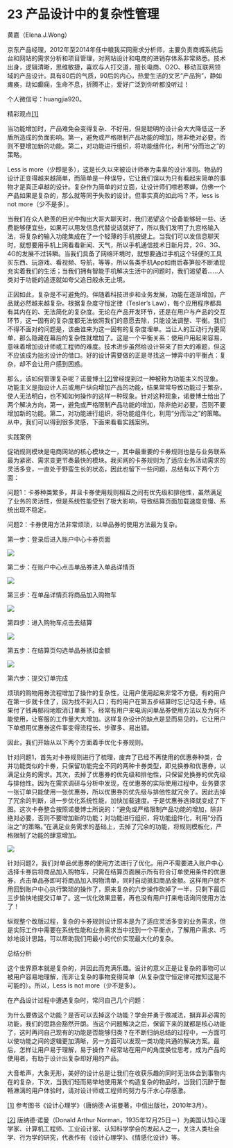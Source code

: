 # 23 产品设计中的复杂性管理

黄嘉（Elena.J.Wong）

京东产品经理，2012年至2014年任中粮我买网需求分析师，主要负责商城系统后台和网站的需求分析和项目管理，对网站设计和电商的进销存体系非常熟悉。技术出身，逻辑清晰，思维敏捷，喜欢与人打交道，擅长电商、O2O、移动互联网领域的产品设计。具有80后的气质，90后的内心，热爱生活的文艺“产品狗”，静如瘫痪，动如癫痫，生命不息，折腾不止，爱好广泛到你听都没听过！

个人微信号：huangjia920。

精彩观点[[1]](part0497.xhtml#ch1_back)

当功能增加时，产品难免会变得复杂、不好用，但是聪明的设计会大大降低这一矛盾所造成的负面影响。第一，避免或严格限制产品功能的增加，除非绝对必要，否则不要增加新的功能。第二，对功能进行组织，将功能组件化，利用“分而治之”的策略。

Less is more（少即是多），这是长久以来被设计师奉为圭臬的设计准则。物品的设计正变得越来越简单，而简单是一种误导，它让我们误以为只有看起来简单的事物才是真正卓越的设计。复杂作为简单的对立面，让设计师们噤若寒蝉，仿佛一个产品如果是复杂的，那么就等同于失败的设计。但事实真的如此吗？不，less is not more（少不是多）。

当我们在众人艳羡的目光中掏出大哥大聊天时，我们渴望这个设备能够轻一些、话费能够便宜些，如果可以用发信息代替说话就好了，所以我们发明了九宫格输入法，将复杂的输入功能集成在了一个轻薄的手机按键上。当我们可以发信息聊天时，就想要用手机上网看看新闻、天气，所以手机通信技术日新月异，2G、3G、4G的发展不过转瞬。当我们具备了网络环境时，就想要通过手机这个轻便的工具买东西、玩游戏、看视频、导航，等等，所以各类手机App如雨后春笋般不断涌现充实着我们的生活；当我们拥有智能手机解决生活中的问题时，我们渴望着……人类对于功能的追逐就如夸父追日般永无止境。

正因如此，复杂是不可避免的。伴随着科技进步和业务发展，功能在逐渐增加，产品就必然越来越复杂。根据复杂度守恒定律（Tesler’s Law），每个应用程序都具有其内在的、无法简化的复杂度。无论在产品开发环节，还是在用户与产品的交互环节，这一固有的复杂度都无法依照我们的意愿去除，只能设法调整、平衡。我们不得不面对的问题是，该由谁来为这一固有的复杂度埋单。当让人的互动行为更简单，那么隐藏在幕后的复杂性就增加了。这是一个平衡关系：使用户用起来容易，意味着增加设计师或工程师的难度。技术进步虽然给设计带来了巨大的难题，但这不应该成为拙劣设计的借口。好的设计需要做的正是寻找这一博弈中的平衡点：复杂，却不会让用户感到困惑。

那么，该如何管理复杂呢？诺曼博士[[2]](part0497.xhtml#ch2_back)曾经提到过一种被称为功能主义的现象。功能主义是指设计人员或用户纵向增加产品的功能，结果常常导致功能过于繁杂，使人无法明白，也不知如何操作的这样一种现象。针对这种现象，诺曼博士给出了两个解决方向，第一，避免或严格限制产品功能的增加，除非绝对必要，否则不要增加新的功能。第二，对功能进行组织，将功能组件化，利用“分而治之”的策略。从中，我们可以得到很多灵感，下面来看看实践案例。

实践案例

促销规则模块是电商网站的核心模块之一，其中最重要的卡券规则也是与业务联系最为紧密、需求变更节奏最快的模块。我买网的卡券规则为了适应业务活动需求的灵活多变，一直处于野蛮生长的状态，因此也留下一些问题，总结有以下两个方面：

问题1：卡券种类繁多，并且卡券使用规则相互之间有优先级和排他性，虽然满足了业务的灵活性，但是系统性能受到了极大影响，导致结算页面加载速度变慢、系统出现不稳定。

问题2：卡券使用方法非常烦琐，以单品券的使用方法最为复杂。

第一步：登录后进入账户中心卡券页面

![](images/image01772.jpeg)

第二步：在账户中心点击单品券进入单品详情页

![](images/image01773.jpeg)

第三步：在单品详情页将商品加入购物车

![](images/image01774.jpeg)

第四步：进入购物车点击去结算

![](images/image01775.jpeg)

第五步：在结算页勾选单品券抵扣金额

![](images/image01776.jpeg)

第六步：提交订单完成

烦琐的购物用券流程增加了操作的复杂性，让用户使用起来非常不方便。有的用户在第一步就卡住了，因为找不到入口；有的用户在第五步结算时忘记勾选卡券，结果付了钱再郁闷地取消订单重下。经常有用户来电询问单品券使用方法以及为何不能使用，让客服的工作量大大增加。这样复杂设计的缺点是显而易见的，它让用户下单想用优惠券这件事变得流程长、步骤多、易出错。

因此，我们开始从以下两个方面着手优化卡券规则。

针对问题1，首先对卡券规则进行了梳理，废弃了已经不再使用的优惠券种类，合并功能类似的卡券，只保留功能完全不同的两种卡券类型，即兑换券和优惠券，以满足业务的需求。其次，去掉了优惠券的优先级和排他性，只保留兑换券的优先级与排他性。因为在需求调研与分析中发现，在优惠券的实际使用过程中，业务要求一张订单只能使用一张优惠券，所以优惠券的优先级与排他性就冗余了。因此去掉了冗余的判断，进一步优化系统性能，加快加载速度。于是优惠券选择就变成了下图。这次卡券整合按照诺曼博士所说的：“避免或严格限制产品功能的增加，除非绝对必要，否则不要增加新的功能；对功能进行组织，将功能组件化，利用“分而治之”的策略。”在满足业务需求的基础上，去掉了冗余的功能，将规则模板化，严格限制了功能的肆意增加。

![](images/image01777.jpeg)

针对问题2，我们对单品优惠券的使用方法进行了优化。用户不需要进入账户中心选择卡券后将商品加入购物车，只需在结算页面展示所有符合订单使用条件的优惠券，点击单品券即可将商品加入购物清单，同时自动抵扣商品金额。这样用户就不用回到账户中心执行繁琐的操作了，原来复杂的六步操作砍掉了一半，只剩下最后三步愉快地提交订单了。这一优化效果显著，再也没有用户打来电话询问使用方法了！

纵观整个改版过程，复杂的卡券规则设计原本是为了适应灵活多变的业务需求，但是实际工作中需要在系统性能和业务需求当中找到一个平衡点，了解用户需求、巧妙地设计思路，可以帮助我们用最小的代价实现最大化的复杂。

总结分析

这个世界原本就是复杂的，并因此而充满乐趣。设计的意义正是让复杂的事物可以被用户容易地理解，而非让复杂的事物变得简单（从复杂度守恒定律可推知这是不可能的）。所以，Less is not more（少不是多）。

在产品设计过程中遭遇复杂时，常问自己几个问题：

为什么要做这个功能？是否可以去掉这个功能？学会并勇于做减法，摒弃非必需的功能，我们的思路会豁然开朗。当这个问题解决之后，保留下来的就都是核心功能了，这时再问自己现有的功能是否能够归类？在不断归纳总结的过程中，一方面可以使功能之间的逻辑更加清晰，另一方面可以发现一类功能共通的解决方案。最后，怎样让用户易于理解，易于操作？经常站在用户的角度换位思考，成为产品的使用者，有助于设计出复杂却好用的产品。

大音希声，大象无形，美好的设计总是让我们在收获乐趣的同时无法体会到事物内在的复杂，下次，当我们轻而易举地使用某个构造复杂的物品时，当我们沉醉于酣畅淋漓的用户体验时，请对设计师或工程师的努力与汗水心存感激。

[[1]](part0497.xhtml#ch1) 参考图书《设计心理学》（唐纳德·A·诺曼著，中信出版社，2010年3月）。

[[2]](part0497.xhtml#ch2) 唐纳德·诺曼（Donald Arthur Norman，1935年12月25日－）为美国认知心理学家、计算机工程师、工业设计家、认知科学学会的发起人之一，关注人类社会学、行为学的研究，代表作有《设计心理学》、《情感化设计》等。
